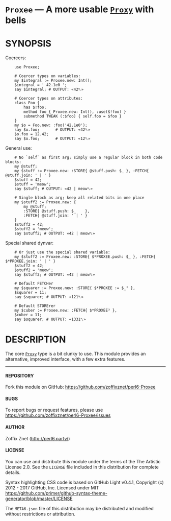 # `Proxee` — A more usable [`Proxy`](https://docs.perl6.org/type/Proxy) with bells

# SYNOPSIS

Coercers:

```perl6
    use Proxee;

    # Coercer types on variables:
    my $integral := Proxee.new: Int();
    $integral = ' 42.1e0 ';
    say $integral; # OUTPUT: «42␤»

    # Coercer types on attributes:
    class Foo {
        has $!foo;
        method foo { Proxee.new: Int(), :use($!foo) }
        submethod TWEAK (:$foo) { self.foo = $foo }
    }
    my $o = Foo.new: :foo('42.1e0');
    say $o.foo;       # OUTPUT: «42␤»
    $o.foo = 12.42;
    say $o.foo;       # OUTPUT: «12␤»
```

General use:

```perl6
    # No `self` as first arg; simply use a regular block in both code blocks:
    my @stuff;
    my $stuff := Proxee.new: :STORE{ @stuff.push: $_ }, :FETCH{ @stuff.join: ' | ' }
    $stuff = 42;
    $stuff = 'meow';
    say $stuff; # OUTPUT: «42 | meow␤»

    # Single block as arg; keep all related bits in one place
    my $stuff2 := Proxee.new: {
        my @stuff;
        :STORE{ @stuff.push: $_    },
        :FETCH{ @stuff.join: ' | ' }
    }
    $stuff2 = 42;
    $stuff2 = 'meow';
    say $stuff2; # OUTPUT: «42 | meow␤»
```

Special shared dynvar:

```perl6
    # Or just use the special shared variable:
    my $stuff2 := Proxee.new: :STORE{ $*PROXEE.push: $_ }, :FETCH{ $*PROXEE.join: ' | ' }
    $stuff2 = 42;
    $stuff2 = 'meow';
    say $stuff2; # OUTPUT: «42 | meow␤»

    # Default FETCHer
    my $squarer := Proxee.new: :STORE{ $*PROXEE := $_² },
    $squarer = 11;
    say $squarer; # OUTPUT: «121␤»

    # Default STORErer
    my $cuber := Proxee.new: :FETCH{ $*PROXEE³ },
    $cuber = 11;
    say $squarer; # OUTPUT: «1331␤»
```

# DESCRIPTION

The core [`Proxy`](https://docs.perl6.org/type/Proxy) type is a bit clunky to use. This module
provides an alternative, improved interface, with a few extra features.

----

#### REPOSITORY

Fork this module on GitHub:
https://github.com/zoffixznet/perl6-Proxee

#### BUGS

To report bugs or request features, please use
https://github.com/zoffixznet/perl6-Proxee/issues

#### AUTHOR

Zoffix Znet (http://perl6.party/)

#### LICENSE

You can use and distribute this module under the terms of the
The Artistic License 2.0. See the `LICENSE` file included in this
distribution for complete details.

Syntax highlighting CSS code is based on GitHub Light v0.4.1,
Copyright (c) 2012 - 2017 GitHub, Inc. Licensed under MIT
https://github.com/primer/github-syntax-theme-generator/blob/master/LICENSE

The `META6.json` file of this distribution may be distributed and modified
without restrictions or attribution.
